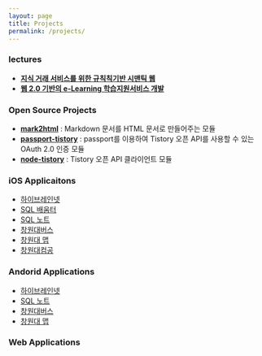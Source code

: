 ```yaml
---
layout: page
title: Projects
permalink: /projects/
---
```


### lectures
- **[지식 거래 서비스를 위한 규칙칙기반 시맨틱 웹](http://www.kci.go.kr/kciportal/ci/sereArticleSearch/ciSereArtiView.kci?sereArticleSearchBean.artiId=ART001434494)**
- **[웹 2.0 기반의 e-Learning 학습지원서비스 개발](https://dbpia.co.kr/Journal/ArticleDetail/903275)**

### Open Source Projects

- **[mark2html](http://saltfactory.net/mark2html/)** : Markdown 문서를 HTML 문서로 만들어주는 모듈
- **[passport-tistory](http://saltfactory.net/passport-tistory/)** : passport를 이용하여 Tistory 오픈 API를 사용할 수 있는 OAuth 2.0 인증 모듈
- **[node-tistory](http://saltfactory.net/node-tistory/)** : Tistory 오픈 API 클라이언트 모듈


### iOS Applicaitons

- [하이브레인넷](https://itunes.apple.com/kr/app/haibeuleinnes/id438616285?mt=8)
- [SQL 배움터](https://itunes.apple.com/kr/app/sql-baeumteo/id412156324?mt=8)
- [SQL 노트](https://itunes.apple.com/kr/app/sql-note/id401626254?mt=8)
- [창원대버스](https://itunes.apple.com/kr/app/chang-wondaebeoseu/id381613318?mt=8)
- [창원대 맵](https://itunes.apple.com/kr/app/chang-wondae-maeb/id521092342?mt=8)
- [창원대컴공](https://itunes.apple.com/kr/app/chang-wondaekeomgong/id451106815?mt=8)

### Andorid Applications

- [하이브레인넷](https://play.google.com/store/apps/details?id=net.hibrain.apps.android.hibrainnet&hl=ko)
- [SQL 노트](https://play.google.com/store/apps/details?id=net.saltfactory.apps.android.sqlnote&hl=ko)
- [창원대버스](https://play.google.com/store/apps/details?id=net.hibrain.apps.android.cwnubus&hl=ko)
- [창원대 맵](https://play.google.com/store/apps/details?id=net.hibrain.cwnumap&hl=ko)

### Web Applications
